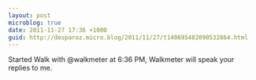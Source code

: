 ```yaml
---
layout: post
microblog: true
date: 2011-11-27 17:36 +1000
guid: http://desparoz.micro.blog/2011/11/27/t140695482090532864.html
---
```

Started Walk with @walkmeter at 6:36 PM, Walkmeter will speak your replies to me.
